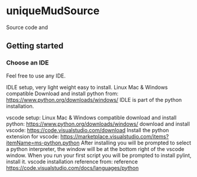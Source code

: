 # uniqueMudSource
Source code and 

## Getting started

### Choose an IDE
Feel free to use any IDE.
	
IDLE setup, very light weight easy to install. Linux Mac & Windows compatible
Download and install python from: https://www.python.org/downloads/windows/
IDLE is part of the python installation.
	
vscode setup: Linux Mac & Windows compatible 
download and install python: https://www.python.org/downloads/windows/
download and install vscode: https://code.visualstudio.com/download
Install the python extension for vscode: https://marketplace.visualstudio.com/items?itemName=ms-python.python
After installing you will be prompted to select a python interpreter, the window will be at the bottom right of the vscode window.
When you run your first script you will be prompted to install pylint, install it.
vscode installation reference from: reference https://code.visualstudio.com/docs/languages/python
